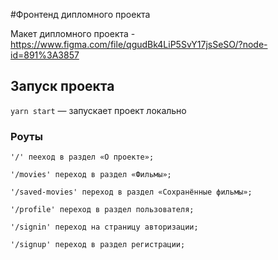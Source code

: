 #Фронтенд дипломного проекта

Макет дипломного проекта - https://www.figma.com/file/qgudBk4LiP5SvY17jsSeSO/?node-id=891%3A3857
## Запуск проекта

`yarn start` — запускает проект локально
### Роуты
    '/' пееход в раздел «О проекте»;

    '/movies' переход в раздел «Фильмы»;

    '/saved-movies' переход в раздел «Сохранённые фильмы»;

    '/profile' переход в раздел пользователя;

    '/signin' переход на страницу авторизации;

    '/signup' переход в раздел регистрации;